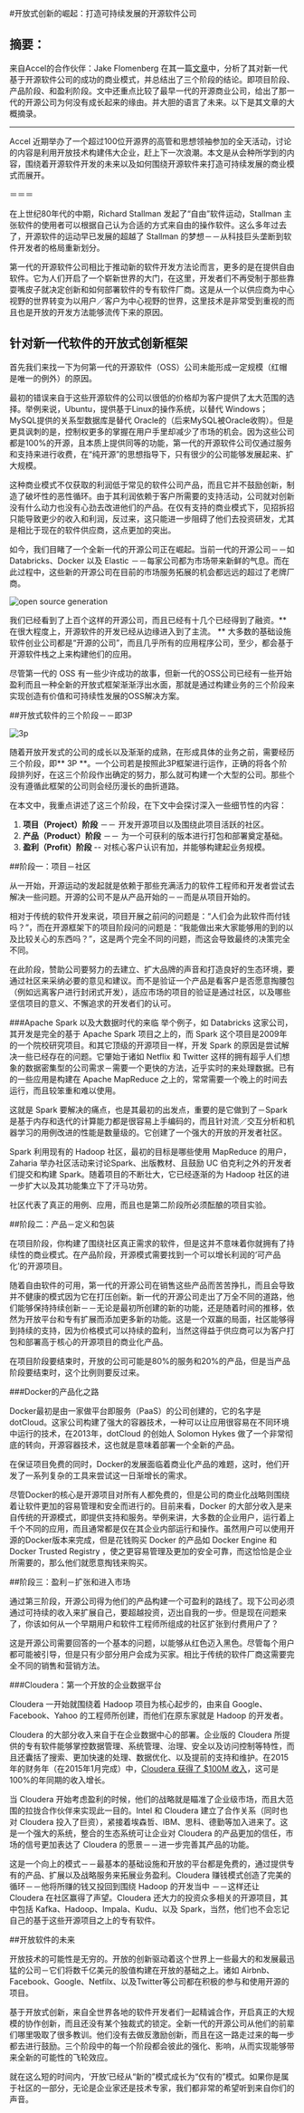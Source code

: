 #开放式创新的崛起：打造可持续发展的开源软件公司 

## 摘要：

来自Accel的合作伙伴：Jake Flomenberg 在其一篇[文章](https://www.linkedin.com/pulse/rise-open-innovation-3ps-building-durable-software-jake-flomenberg)中，分析了其对新一代基于开源软件公司的成功的商业模式，并总结出了三个阶段的结论。即项目阶段、产品阶段、和盈利阶段。文中还重点比较了最早一代的开源商业公司，给出了那一代的开源公司为何没有成长起来的缘由。并大胆的语言了未来。以下是其文章的大概摘录。

--------------------------------------------------
Accel 近期举办了一个超过100位开源界的高管和思想领袖参加的全天活动，讨论的内容是利用开放技术构建伟大企业，赶上下一次浪潮。本文是从会种所学到的内容，围绕着开源软件开发的未来以及如何围绕开源软件来打造可持续发展的商业模式而展开。

＝＝＝

在上世纪80年代的中期，Richard Stallman 发起了“自由”软件运动，Stallman 主张软件的使用者可以根据自己认为合适的方式来自由的操作软件。这么多年过去了，开源软件的运动早已发展的超越了 Stallman  的梦想－－从科技巨头垄断到软件开发者的格局重新划分。

第一代的开源软件公司相比于推动新的软件开发方法论而言，更多的是在提供自由软件。它为人们开启了一个崭新世界的大门，在这里，开发者们不再受制于那些靠耍嘴皮子就决定创新和如何部署软件的专有软件厂商。这是从一个以供应商为中心视野的世界转变为以用户／客户为中心视野的世界，这里技术是非常受到重视的而且也是开放的开发方法能够流传下来的原因。

## 针对新一代软件的开放式创新框架

首先我们来找一下为何第一代的开源软件（OSS）公司未能形成一定规模（红帽是唯一的例外）的原因。

最初的错误来自于这些开源软件的公司以很低的价格却为客户提供了太大范围的选择。举例来说，Ubuntu，提供基于Linux的操作系统，以替代 Windows；MySQL提供的关系型数据库是替代 Oracle的（后来MySQL被Oracle收购）。但是更具讽刺的是，控制权更多的掌握在用户手里却减少了市场的机会。因为这些公司都是100%的开源，且本质上提供同等的功能，第一代的开源软件公司仅通过服务和支持来进行收费，在“纯开源”的思想指导下，只有很少的公司能够发展起来、扩大规模。

这种商业模式不仅获取的利润低于常见的软件公司产品，而且它并不鼓励创新，制造了破坏性的恶性循环。由于其利润依赖于客户所需要的支持活动，公司就对创新没有什么动力也没有心劲去改进他们的产品。在仅有支持的商业模式下，见招拆招只能导致更少的收入和利润，反过来，这只能进一步阻碍了他们去投资研发，尤其是相比于现在的软件供应商，这点更加的突出。

如今，我们目睹了一个全新一代的开源公司正在崛起。当前一代的开源公司－－如 Databricks、Docker 以及 Elastic －－每家公司都为市场带来新鲜的气息。而在此过程中，这些新的开源公司在目前的市场服务拓展的机会都远远的超过了老牌厂商。

![open source generation](https://media.licdn.com/mpr/mpr/shrinknp_800_800/AAEAAQAAAAAAAAXFAAAAJGZiMjdiMzVjLThjOTItNGU1OC1hNGExLWNiMzRkZDAxNmFjZA.png)

我们已经看到了上百个这样的开源公司，而且已经有十几个已经得到了融资。** 在很大程度上，开源软件的开发已经从边缘进入到了主流。 ** 大多数的基础设施软件创业公司都是“开源的公司”，而且几乎所有的应用程序公司，至少，都会基于开源软件栈之上来构建他们的应用。

尽管第一代的 OSS 有一些少许成功的故事，但新一代的OSS公司已经有一些开始盈利而且一种全新的开放式框架渐渐浮出水面，那就是通过构建业务的三个阶段来实现创造有价值和可持续性发展的OSS解决方案。

##开放式软件的三个阶段－－即3P

![3p](https://media.licdn.com/mpr/mpr/shrinknp_800_800/AAEAAQAAAAAAAAYdAAAAJDU4OWYwNDE4LTM3OWEtNDdlYi04N2JjLTNhN2NkNDY2ZGQ3YQ.png)

随着开放开发式的公司的成长以及渐渐的成熟，在形成具体的业务之前，需要经历三个阶段，即** 3P **。一个公司若是按照此3P框架进行运作，正确的将各个阶段排列好，在这三个阶段作出确定的努力，那么就可构建一个大型的公司。那些个没有遵循此框架的公司则会经历漫长的曲折道路。

在本文中，我重点讲述了这三个阶段，在下文中会探讨深入一些细节性的内容：

1. **项目（Project）阶段** －－ 开发开源项目以及围绕此项目活跃的社区。
2. **产品（Product）阶段** －－ 为一个可获利的版本进行打包和部署奠定基础。
3. **盈利（Profit）阶段** -- 对核心客户认识有加，并能够构建起业务规模。


##阶段一：项目－社区

从一开始，开源运动的发起就是依赖于那些充满活力的软件工程师和开发者尝试去解决一些问题。开源的公司不是从产品开始的－－而是从项目开始的。

相对于传统的软件开发来说，项目开展之前问的问题是：“人们会为此软件而付钱吗？”，而在开源框架下的项目阶段问的问题是：“我能做出来大家能够用的到的以及比较关心的东西吗？”，这是两个完全不同的问题，而这会导致最终的决策完全不同。

在此阶段，赞助公司要努力的去建立、扩大品牌的声音和打造良好的生态环境，要通过社区来采纳必要的意见和建议。而不是验证一个产品是看客户是否愿意掏腰包（例如远离客户进行封闭式开发），适应市场的项目的验证是通过社区，以及哪些坚信项目的意义、不懈追求的开发者们的认可。

###Apache Spark 以及大数据时代的来临
举个例子，如 Databricks 这家公司，其开发是完全的基于 Apache Spark 项目之上的，而 Spark 这个项目是2009年的一个院校研究项目。和其它顶级的开源项目一样，开发 Spark 的原因是尝试解决一些已经存在的问题。它肇始于诸如 Netflix 和 Twitter 这样的拥有超乎人们想象的数据密集型的公司需求－需要一个更快的方法，近乎实时的来处理数据。已有的一些应用是构建在 Apache MapReduce 之上的，常常需要一个晚上的时间去运行，而且较笨重和难以使用。

这就是 Spark 要解决的痛点，也是其最初的出发点，重要的是它做到了－Spark是基于内存和迭代的计算能力都是很容易上手编码的，而且针对流／交互分析和机器学习的用例改进的性能是数量级的。它创建了一个强大的开放的开发者社区。

Spark 利用现有的 Hadoop 社区，最初的目标是哪些使用 MapReduce 的用户，Zaharia 举办社区活动来讨论Spark、出版教材、且鼓励 UC 伯克利之外的开发者们提交和构建 Spark。随着项目的不断壮大，它已经逐渐的为 Hadoop 社区的进一步扩大以及其功能集立下了汗马功劳。

社区代表了真正的用例、应用，而且也是第二阶段所必须酝酿的项目实验。

##阶段二：产品－定义和包装

在项目阶段，你构建了围绕社区真正需求的软件，但是这并不意味着你就拥有了持续性的商业模式。在产品阶段，开源模式需要找到一个可以增长利润的‘可产品化’的开源项目。

随着自由软件的可用，第一代的开源公司在销售这些产品而苦苦挣扎，而且会导致并不健康的模式因为它在打压创新。新一代的开源公司走出了万全不同的道路，他们能够保持持续创新－－无论是最初所创建的新的功能，还是随着时间的推移，依然为开放平台和专有扩展而添加更多新的功能。这是一个双赢的局面，社区能够得到持续的支持，因为价格模式可以持续的盈利，当然这得益于供应商可以为客户打包和部署高于核心的开源项目的商业化产品。

在项目阶段要结束时，开放的公司可能是80%的服务和20%的产品，但是当产品阶段要结束时，这个比例则要反过来。

###Docker的产品化之路

Docker最初是由一家做平台即服务（PaaS）的公司创建的，它的名字是 dotCloud。这家公司构建了强大的容器技术，一种可以让应用很容易在不同环境中运行的技术，在2013年，dotCloud 的创始人 Solomon Hykes 做了一个非常彻底的转向，开源容器技术，这也就是意味着部署一个全新的产品。

在保证项目免费的同时，Docker的发展面临着商业化产品的难题，这时，他们开发了一系列复杂的工具来尝试这一日渐增长的需求。

尽管Docker的核心是开源项目对所有人都免费的，但是公司的商业化战略则围绕着让软件更加的容易管理和安全而进行的。目前来看，Docker 的大部分收入是来自传统的开源模式，即提供支持和服务。举例来讲，大多数的企业用户，运行着上千个不同的应用，而且通常都是仅在其企业内部运行和操作。虽然用户可以使用开源的Docker版本来完成，但是花钱购买 Docker 的产品如 Docker Engine 和 Docker Trusted Registry ，使之更容易管理及更加的安全可靠，而这恰恰是企业所需要的，那么他们就愿意掏钱来购买。

##阶段三：盈利－扩张和进入市场

通过第三阶段，开源公司得为他们的产品构建一个可盈利的路线了。现下公司必须通过可持续的收入来扩展自己，要超越投资，迈出自我的一步。但是现在问题来了，你该如何从一个早期用户和软件工程师所组成的社区扩张到付费用户了？

这是开源公司需要回答的一个基本的问题，以能够从红色迈入黑色。尽管每个用户都可能被引导，但是只有少部分用户会成为买家。相比于传统的软件厂商这需要完全不同的销售和营销方法。

###Cloudera：第一个开放的企业数据平台

Cloudera 一开始就围绕着 Hadoop 项目为核心起步的，由来自 Google、Facebook、Yahoo 的工程师所创建，而他们在原东家就是 Hadoop 的开发者。

Cloudera 的大部分收入来自于在企业数据中心的部署。企业版的 Cloudera 所提供的专有软件能够掌控数据管理、系统管理、治理、安全以及访问控制等特性，而且还囊括了搜索、更加快速的处理、数据优化、以及提前的支持和维护。在2015年的财务年（在2015年1月完成）中，[Cloudera 获得了 $100M 收入](http://www.cloudera.com/about-cloudera/press-center/press-releases/2015-02-17-cloudera-leadership-in-apache-hadoop-community-drives-accelerated-enterprise-adoption-strong-results.html)，这可是100%的年同期的收入增长。

当 Cloudera 开始考虑盈利的时候，他们的战略就是瞄准了企业级市场，而且大范围的拉拢合作伙伴来实现此一目的。Intel 和 Cloudera 建立了合作关系（同时也对 Cloudera 投入了巨资），紧接着埃森哲、IBM、思科、德勤等加入进来了。这是一个强大的系统，整合的生态系统可让企业对 Cloudera 的产品更加的信任，市场的信号更加表达了 Cloudera 的愿景－－进一步完善其产品的功能。

这是一个向上的模式－－最基本的基础设施和开放的平台都是免费的，通过提供专有的产品、扩展以及战略服务来拓展业务盈利。Cloudera 赚钱模式创造了完美的循环－－他将所赚的钱又投回到围绕 Hadoop 的开发当中 －－这样还让 Cloudera 在社区赢得了声望。Cloudera 还大力的投资众多相关的开源项目，其中包括 Kafka、Hadoop、Impala、Kudu、以及 Spark，当然，他们也不会忘记自己的基于这些开源项目之上的专有软件。

##开放软件的未来

开放技术的可能性是无穷的。开放的创新驱动着这个世界上一些最大的和发展最迅猛的公司－它们将数千亿美元的股值构建在开放的基础之上。诸如 Airbnb、 Facebook、Google、Netfilx、以及Twitter等公司都在积极的参与和使用开源的项目。

基于开放式创新，来自全世界各地的软件开发者们一起精诚合作，开启真正的大规模的协作创新，而且还没有某个独裁式的锁定。全新一代的开源公司从他们的前辈们哪里吸取了很多教训。他们没有去做反激励创新，而且在这一路走过来的每一步都去进行鼓励。三个阶段中的每一个阶段都会彼此的强化、影响，从而实现能够带来全新的可能性的飞轮效应。

就在这么短的时间内，‘开放’已经从“新的”模式成长为“仅有的”模式。如果你是属于社区的一部分，无论是企业家还是技术专家，我们都非常的希望听到来自你们的声音。




